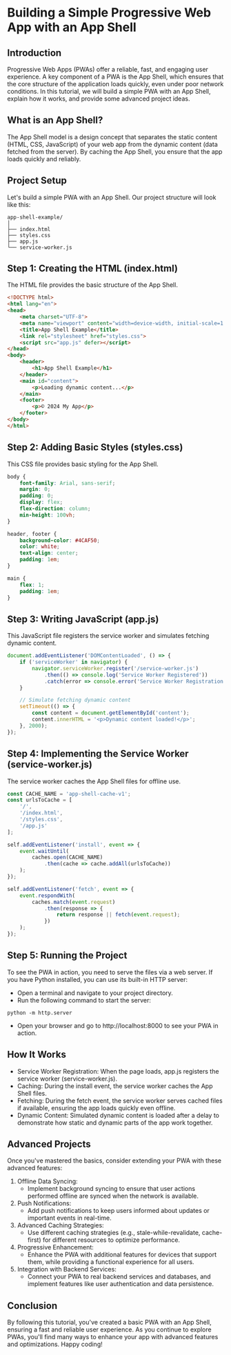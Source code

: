 # Building a Simple Progressive Web App with an App Shell

## Introduction

Progressive Web Apps (PWAs) offer a reliable, fast, and engaging user experience. A key component of a PWA is the App Shell, which ensures that the core structure of the application loads quickly, even under poor network conditions. In this tutorial, we will build a simple PWA with an App Shell, explain how it works, and provide some advanced project ideas.

## What is an App Shell?

The App Shell model is a design concept that separates the static content (HTML, CSS, JavaScript) of your web app from the dynamic content (data fetched from the server). By caching the App Shell, you ensure that the app loads quickly and reliably.

## Project Setup

Let's build a simple PWA with an App Shell. Our project structure will look like this:

```
app-shell-example/
│
├── index.html
├── styles.css
├── app.js
└── service-worker.js
```


## Step 1: Creating the HTML (index.html)

The HTML file provides the basic structure of the App Shell.

```html
<!DOCTYPE html>
<html lang="en">
<head>
    <meta charset="UTF-8">
    <meta name="viewport" content="width=device-width, initial-scale=1.0">
    <title>App Shell Example</title>
    <link rel="stylesheet" href="styles.css">
    <script src="app.js" defer></script>
</head>
<body>
    <header>
        <h1>App Shell Example</h1>
    </header>
    <main id="content">
        <p>Loading dynamic content...</p>
    </main>
    <footer>
        <p>© 2024 My App</p>
    </footer>
</body>
</html>
```

## Step 2: Adding Basic Styles (styles.css)

This CSS file provides basic styling for the App Shell.

```css
body {
    font-family: Arial, sans-serif;
    margin: 0;
    padding: 0;
    display: flex;
    flex-direction: column;
    min-height: 100vh;
}

header, footer {
    background-color: #4CAF50;
    color: white;
    text-align: center;
    padding: 1em;
}

main {
    flex: 1;
    padding: 1em;
}
```

## Step 3: Writing JavaScript (app.js)

This JavaScript file registers the service worker and simulates fetching dynamic content.

```js
document.addEventListener('DOMContentLoaded', () => {
    if ('serviceWorker' in navigator) {
        navigator.serviceWorker.register('/service-worker.js')
            .then(() => console.log('Service Worker Registered'))
            .catch(error => console.error('Service Worker Registration failed:', error));
    }

    // Simulate fetching dynamic content
    setTimeout(() => {
        const content = document.getElementById('content');
        content.innerHTML = '<p>Dynamic content loaded!</p>';
    }, 2000);
});
```

## Step 4: Implementing the Service Worker (service-worker.js)

The service worker caches the App Shell files for offline use.

```js
const CACHE_NAME = 'app-shell-cache-v1';
const urlsToCache = [
    '/',
    '/index.html',
    '/styles.css',
    '/app.js'
];

self.addEventListener('install', event => {
    event.waitUntil(
        caches.open(CACHE_NAME)
            .then(cache => cache.addAll(urlsToCache))
    );
});

self.addEventListener('fetch', event => {
    event.respondWith(
        caches.match(event.request)
            .then(response => {
                return response || fetch(event.request);
            })
    );
});
```

## Step 5: Running the Project

To see the PWA in action, you need to serve the files via a web server. If you have Python installed, you can use its built-in HTTP server:
- Open a terminal and navigate to your project directory.
- Run the following command to start the server:
```
python -m http.server
```
- Open your browser and go to http://localhost:8000 to see your PWA in action.

## How It Works

- Service Worker Registration: When the page loads, app.js registers the service worker (service-worker.js).
- Caching: During the install event, the service worker caches the App Shell files.
- Fetching: During the fetch event, the service worker serves cached files if available, ensuring the app loads quickly even offline.
- Dynamic Content: Simulated dynamic content is loaded after a delay to demonstrate how static and dynamic parts of the app work together.

## Advanced Projects

Once you've mastered the basics, consider extending your PWA with these advanced features:

1. Offline Data Syncing:
    - Implement background syncing to ensure that user actions performed offline are synced when the network is available.
2. Push Notifications:
    - Add push notifications to keep users informed about updates or important events in real-time.
3. Advanced Caching Strategies:
    - Use different caching strategies (e.g., stale-while-revalidate, cache-first) for different resources to optimize performance.
4. Progressive Enhancement:
    - Enhance the PWA with additional features for devices that support them, while providing a functional experience for all users.
5. Integration with Backend Services:
    - Connect your PWA to real backend services and databases, and implement features like user authentication and data persistence.

## Conclusion

By following this tutorial, you've created a basic PWA with an App Shell, ensuring a fast and reliable user experience. As you continue to explore PWAs, you'll find many ways to enhance your app with advanced features and optimizations. Happy coding!

